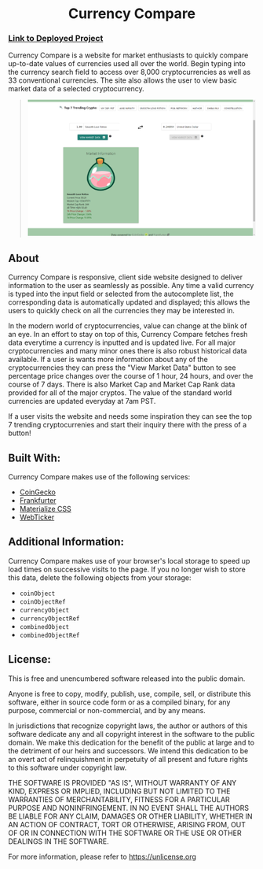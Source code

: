 <h1 align="center"><strong>Currency Compare</strong></h1>

### [Link to Deployed Project](https://kkolyvek.github.io/crypto-compare/)

Currency Compare is a website for market enthusiasts to quickly compare up-to-date values of currencies used all over the world. Begin typing into the currency search field to access over 8,000 cryptocurrencies as well as 33 conventional currencies. The site also allows the user to view basic market data of a selected cryptocurrency.

> ![screenshot of the site](./assets/images/readme-screenshot.png)

## About

Currency Compare is responsive, client side website designed to deliver information to the user as seamlessly as possible. Any time a valid currency is typed into the input field or selected from the autocomplete list, the corresponding data is automatically updated and displayed; this allows the users to quickly check on all the currencies they may be interested in.

In the modern world of cryptocurrencies, value can change at the blink of an eye. In an effort to stay on top of this, Currency Compare fetches fresh data everytime a currency is inputted and is updated live. For all major cryptocurrencies and many minor ones there is also robust historical data available. If a user is wants more information about any of the cryptocurrencies they can press the "View Market Data" button to see percentage price changes over the course of 1 hour, 24 hours, and over the course of 7 days. There is also Market Cap and Market Cap Rank data provided for all of the major cryptos. The value of the standard world currencies are updated everyday at 7am PST. 

If a user visits the website and needs some inspiration they can see the top 7 trending cryptocurrenies and start their inquiry there with the press of a button! 



## Built With:

Currency Compare makes use of the following services:

- [CoinGecko](https://www.coingecko.com/en)
- [Frankfurter](https://www.frankfurter.app/)
- [Materialize CSS](https://materializecss.com/)
- [WebTicker](https://maze.digital/webticker/)

## Additional Information:

Currency Compare makes use of your browser's local storage to speed up load times on successive visits to the page. If you no longer wish to store this data, delete the following objects from your storage:

- `coinObject`
- `coinObjectRef`
- `currencyObject`
- `currencyObjectRef`
- `combinedObject`
- `combinedObjectRef`

## License: 

This is free and unencumbered software released into the public domain.

Anyone is free to copy, modify, publish, use, compile, sell, or
distribute this software, either in source code form or as a compiled
binary, for any purpose, commercial or non-commercial, and by any
means.

In jurisdictions that recognize copyright laws, the author or authors
of this software dedicate any and all copyright interest in the
software to the public domain. We make this dedication for the benefit
of the public at large and to the detriment of our heirs and
successors. We intend this dedication to be an overt act of
relinquishment in perpetuity of all present and future rights to this
software under copyright law.

THE SOFTWARE IS PROVIDED "AS IS", WITHOUT WARRANTY OF ANY KIND,
EXPRESS OR IMPLIED, INCLUDING BUT NOT LIMITED TO THE WARRANTIES OF
MERCHANTABILITY, FITNESS FOR A PARTICULAR PURPOSE AND NONINFRINGEMENT.
IN NO EVENT SHALL THE AUTHORS BE LIABLE FOR ANY CLAIM, DAMAGES OR
OTHER LIABILITY, WHETHER IN AN ACTION OF CONTRACT, TORT OR OTHERWISE,
ARISING FROM, OUT OF OR IN CONNECTION WITH THE SOFTWARE OR THE USE OR
OTHER DEALINGS IN THE SOFTWARE.

For more information, please refer to <https://unlicense.org>
